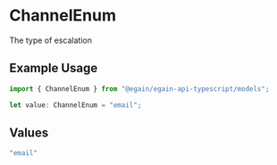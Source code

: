 # ChannelEnum

The type of escalation


## Example Usage

```typescript
import { ChannelEnum } from "@egain/egain-api-typescript/models";

let value: ChannelEnum = "email";
```

## Values

```typescript
"email"
```